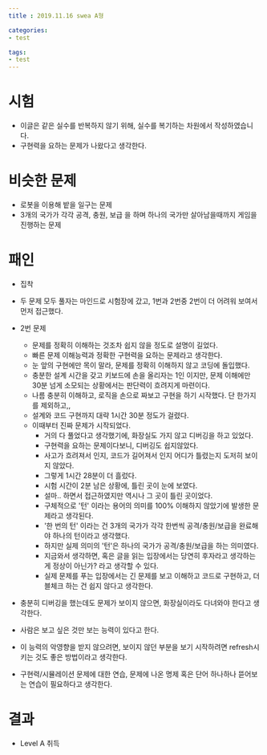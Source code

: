 ```yaml
---
title : 2019.11.16 swea A형

categories:
- test

tags:
- test
---
```


# 시험
- 이글은 같은 실수를 반복하지 않기 위해, 실수를 복기하는 차원에서 작성하였습니다.
- 구현력을 요하는 문제가 나왔다고 생각한다.

# 비슷한 문제

- 로봇을 이용해 밭을 일구는 문제
- 3개의 국가가 각각 공격, 충원, 보급 을 하며 하나의 국가만 살아남을때까지 게임을 진행하는 문제

# 패인

- 집착
- 두 문제 모두 풀자는 마인드로 시험장에 갔고, 1번과 2번중 2번이 더 어려워 보여서 먼저 접근했다.
- 2번 문제
    - 문제를 정확히 이해하는 것조차 쉽지 않을 정도로 설명이 길었다.
    - 빠른 문제 이해능력과 정확한 구현력을 요하는 문제라고 생각한다.
    - 눈 앞의 구현에만 목이 말라, 문제를 정확히 이해하지 않고 코딩에 돌입했다.
    - 충분한 설계 시간을 갖고 키보드에 손을 올리자는 1인 이지만, 문제 이해에만 30분 넘게 소모되는
      상황에서는 판단력이 흐려지게 마련이다.
    - 나름 충분히 이해하고, 로직을 손으로 짜보고 구현을 하기 시작했다. 단 한가지를 제외하고,,
    - 설계와 코드 구현까지 대략 1시간 30분 정도가 걸렸다.
    - 이때부터 진짜 문제가 시작되었다.
        - 거의 다 풀었다고 생각했기에, 화장실도 가지 않고 디버깅을 하고 있었다.
        - 구현력을 요하는 문제이다보니, 디버깅도 쉽지않았다.
        - 사고가 흐려져서 인지, 코드가 길어져서 인지 어디가 틀렸는지 도저히 보이지 않았다.
        - 그렇게 1시간 28분이 더 흘렀다.
        - 시험 시간이 2분 남은 상황에, 틀린 곳이 눈에 보였다.
        - 설마.. 하면서 접근하였지만 역시나 그 곳이 틀린 곳이었다.
        - 구체적으로 '턴' 이라는 용어의 의미를 100% 이해하지 않았기에 발생한 문제라고 생각된다.
        - '한 번의 턴' 이라는 건 3개의 국가가 각각 한번씩 공격/충원/보급을 완료해야 하나의 턴이라고
          생각했다.
        - 하지만 실제 의미의 '턴'은 하나의 국가가 공격/충원/보급을 하는 의미였다.
        - 지금와서 생각하면, 혹은 글을 읽는 입장에서는 당연히 후자라고 생각하는게 정상이 아닌가?
          라고 생각할 수 있다.
        - 실제 문제를 푸는 입장에서는 긴 문제를 보고 이해하고 코드로 구현하고, 더블체크 하는 건 쉽지
          않다고 생각한다.

- 충분히 디버깅을 했는데도 문제가 보이지 않으면, 화장실이라도 다녀와야 한다고 생각한다.
- 사람은 보고 싶은 것만 보는 능력이 있다고 한다.
- 이 능력의 악영향을 받지 않으려면, 보이지 않던 부분을 보기 시작하려면 refresh시키는 것도 좋은
  방법이라고 생각한다.
- 구현력/시뮬레이션 문제에 대한 연습, 문제에 나온 명제 혹은 단어 하나하나 뜯어보는 연습이 필요하다고
  생각한다.

# 결과
- Level A 취득
